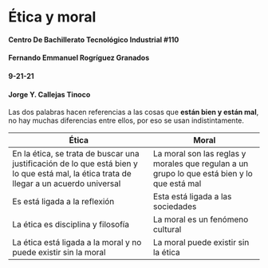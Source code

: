 # Ética y moral
#### Centro De Bachillerato Tecnológico Industrial #110
#### Fernando Emmanuel Rogríguez Granados 
#### 9-21-21
#### Jorge Y. Callejas Tinoco
Las dos palabras hacen referencias a las cosas que **están bien y están mal**, no hay muchas diferencias entre ellos, por eso se usan indistintamente.

|Ética|Moral|
|-----|------|
|En la ética, se trata de buscar una justificación de lo que está bien y lo que está mal, la ética trata de llegar a un acuerdo universal|La moral son las reglas y morales que regulan a un grupo lo que está bien y lo que está mal|
|Es está ligada a la reflexión|Esta está ligada a las sociedades|
|La ética es disciplina y filosofía|La moral es un fenómeno cultural|
|La ética está ligada a la moral y no puede existir sin la moral|La moral puede existir sin la ética|